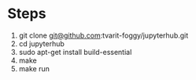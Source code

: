 # Steps

1. git clone git@github.com:tvarit-foggy/jupyterhub.git
2. cd jupyterhub
3. sudo apt-get install build-essential
4. make
5. make run
